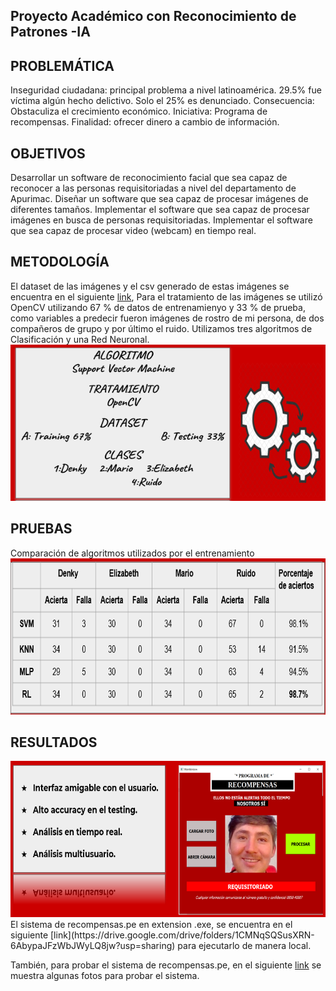 ## Proyecto Académico con Reconocimiento de Patrones -IA ##
## PROBLEMÁTICA ## 
Inseguridad ciudadana: principal problema a nivel latinoamérica.
29.5% fue víctima algún hecho delictivo.
Solo el 25% es denunciado. 
Consecuencia: Obstaculiza el crecimiento económico.
Iniciativa: Programa de recompensas.
Finalidad: ofrecer dinero a cambio de información.

## OBJETIVOS ##
Desarrollar un software de reconocimiento facial que sea capaz de reconocer a las personas requisitoriadas a nivel del departamento de Apurimac.
Diseñar un software que sea capaz de procesar imágenes de diferentes tamaños.
Implementar el software que sea capaz de procesar imágenes en busca de personas requisitoriadas.
Implementar el software que sea capaz de procesar video (webcam) en tiempo real.

## METODOLOGÍA ##
El dataset de las imágenes y el csv generado de estas imágenes se encuentra en el siguiente [link](https://drive.google.com/drive/folders/10mIg8AHHEsoDVCQMe7i53LxSDsD0pUFT?usp=sharing), 
Para el tratamiento de las imágenes se utilizó OpenCV utilizando 67 % de datos de entrenamienyo y 33 % de prueba, 
como variables a predecir fueron imágenes de rostro de mi persona, de dos compañeros de grupo y por último el ruido.
Utilizamos tres algoritmos de Clasificación y una Red Neuronal.
<img src="images/algoritmo.PNG" width="600" height="250" >

## PRUEBAS ##
Comparación de algoritmos utilizados por el entrenamiento
<img src="images/resultados.PNG" width="600" height="250">

## RESULTADOS ## 
<img src="images/resultados 2.PNG" width="600" height="250" >
El sistema de recompensas.pe en extension .exe, se encuentra en el siguiente [link](https://drive.google.com/drive/folders/1CMNqSQSusXRN-6AbypaJFzWbJWyLQ8jw?usp=sharing) para ejecutarlo de manera local.

También, para probar el sistema de recompensas.pe, en el siguiente [link](https://drive.google.com/drive/folders/1HVvS6R_Du6kIBsKcrNsP9PMyK6KdiWwT?usp=sharing) se muestra algunas fotos para probar el sistema. 
